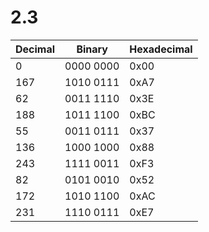 # 2.3

| Decimal | Binary | Hexadecimal |
|   -  | - | - |
|    0 | 0000 0000 | 0x00 |
|  167 | 1010 0111 | 0xA7 |
|   62 | 0011 1110 | 0x3E |
|  188 | 1011 1100 | 0xBC |
|   55 | 0011 0111 | 0x37 |
|  136 | 1000 1000 | 0x88 |
|  243 | 1111 0011 | 0xF3 |
|   82 | 0101 0010 | 0x52 |
|  172 | 1010 1100 | 0xAC |
|  231 | 1110 0111 | 0xE7 |
